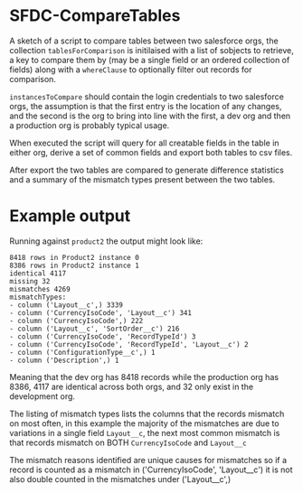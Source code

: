# SFDC-CompareTables

A sketch of a script to compare tables between two salesforce orgs, the collection `tablesForComparison` is initilaised with a list of sobjects to retrieve, a key to compare them by (may be a single field or an ordered collection of fields) along with a `whereClause` to optionally filter out records for comparison.

`instancesToCompare` should contain the login credentials to two salesforce orgs, the assumption is that the first entry is the location of any changes, and the second is the org to bring into line with the first, a dev org and then a production org is probably typical usage.

When executed the script will query for all creatable fields in the table in either org, derive a set of common fields and export both tables to csv files.

After export the two tables are compared to generate difference statistics and a summary of the mismatch types present between the two tables.

# Example output 

Running against `product2` the output might look like:

```
8418 rows in Product2 instance 0
8386 rows in Product2 instance 1
identical 4117
missing 32
mismatches 4269
mismatchTypes:
- column ('Layout__c',) 3339
- column ('CurrencyIsoCode', 'Layout__c') 341
- column ('CurrencyIsoCode',) 222
- column ('Layout__c', 'SortOrder__c') 216
- column ('CurrencyIsoCode', 'RecordTypeId') 3
- column ('CurrencyIsoCode', 'RecordTypeId', 'Layout__c') 2
- column ('ConfigurationType__c',) 1
- column ('Description',) 1
```

Meaning that the dev org has 8418 records while the production org has 8386, 4117 are identical across both orgs, and 32 only exist in the development org.

The listing of mismatch types lists the columns that the records mismatch on most often, in this example the majority of the mismatches are due to variations in a single field `Layout__c`, the next most common mismatch is that records mismatch on BOTH `CurrencyIsoCode` and `Layout__c` 

The mismatch reasons identified are unique causes for mismatches so if a record is counted as a mismatch in ('CurrencyIsoCode', 'Layout__c') it is not also double counted in the mismatches under ('Layout__c',)
